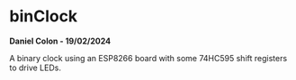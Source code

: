 # binClock

**Daniel Colon - 19/02/2024**

A binary clock using an ESP8266 board with some 74HC595 shift registers to
drive LEDs.